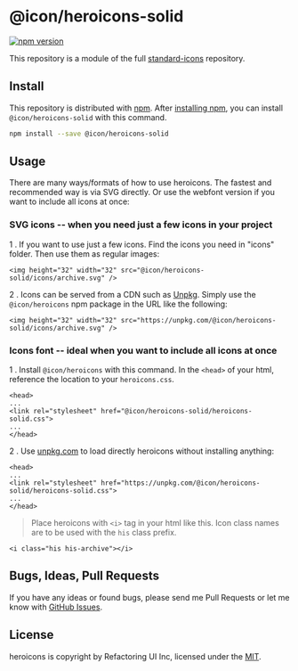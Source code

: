 # @icon/heroicons-solid

[![npm version](https://img.shields.io/npm/v/@icon/heroicons-solid.svg)](https://www.npmjs.org/package/@icon/heroicons)

This repository is a module of the full [standard-icons][standard-icons] repository.

## Install

This repository is distributed with [npm]. After [installing npm][install-npm], you can install `@icon/heroicons-solid` with this command.

```bash
npm install --save @icon/heroicons-solid
```

## Usage

There are many ways/formats of how to use heroicons. The fastest and recommended way is via SVG directly. Or use the webfont version if you want to include all icons at once:

### SVG icons -- when you need just a few icons in your project

1 . If you want to use just a few icons. Find the icons you need in "icons" folder. Then use them as regular images:

```
<img height="32" width="32" src="@icon/heroicons-solid/icons/archive.svg" />
```

2 . Icons can be served from a CDN such as [Unpkg][Unpkg]. Simply use the `@icon/heroicons` npm package in the URL like the following:

```
<img height="32" width="32" src="https://unpkg.com/@icon/heroicons-solid/icons/archive.svg" />
```

### Icons font -- ideal when you want to include all icons at once

1 . Install `@icon/heroicons` with this command. In the `<head>` of your html, reference the location to your `heroicons.css`.

```
<head>
...
<link rel="stylesheet" href="@icon/heroicons-solid/heroicons-solid.css">
...
</head>
```

2 . Use [unpkg.com][Unpkg] to load directly heroicons without installing anything:

```
<head>
...
<link rel="stylesheet" href="https://unpkg.com/@icon/heroicons-solid/heroicons-solid.css">
...
</head>
```

> Place heroicons with `<i>` tag in your html like this. Icon class names are to be used with the `his` class prefix.

```
<i class="his his-archive"></i>
```


## Bugs, Ideas, Pull Requests

If you have any ideas or found bugs, please send me Pull Requests or let me know with [GitHub Issues][github issues].

## License

heroicons is copyright by Refactoring UI Inc, licensed under the [MIT][license].

[license]: https://opensource.org/licenses/MIT
[standard-icons]: https://github.com/thecreation/standard-icons
[npm]: https://www.npmjs.com/
[install-npm]: https://docs.npmjs.com/getting-started/installing-node
[sass]: http://sass-lang.com/
[github issues]: https://github.com/thecreation/standard-icons/issues
[Unpkg]: https://unpkg.com